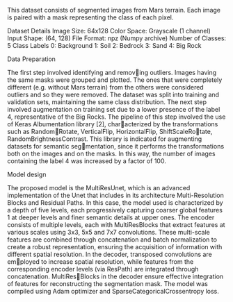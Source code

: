 This dataset consists of segmented images from Mars terrain. Each image is paired with a mask representing the class of each pixel. 

 
Dataset Details
Image Size: 64x128
Color Space: Grayscale (1 channel)
Input Shape: (64, 128)
File Format: npz (Numpy archive)
Number of Classes: 5
Class Labels
0: Background
1: Soil
2: Bedrock
3: Sand
4: Big Rock 

 Data Preparation


The first step involved identifying and removing outliers. Images having the same masks were
grouped and plotted. The ones that were completely
different (e.g. without Mars terrain) from the others
were considered outliers and so they were removed.
The dataset was split into training and validation
sets, maintaining the same class distribution. The
next step involved augmentation on training set
due to a lower presence of the label 4, representative
of the Big Rocks. The pipeline of this step involved
the use of Keras Albumentation library [2], characterized by the transformations such as RandomRotate, VerticalFlip, HorizontalFlip, ShiftScaleRotate, RandomBrightnessContrast. This library is
indicated for augmenting datasets for semantic segmentation, since it performs the transformations
both on the images and on the masks. In this way,
the number of images containing the label 4 was
increased by a factor of 100.


 Model design


The proposed model is the MultiResUnet, which
is an advanced implementation of the Unet that
includes in its architecture Multi-Resolution
Blocks and Residual Paths. In this case, the
model used is characterized by a depth of five levels,
each progressively capturing coarser global features
1
at deeper levels and finer semantic details at upper
ones.
The encoder consists of multiple levels, each with
MultiResBlocks that extract features at various
scales using 3x3, 5x5 and 7x7 convolutions.
These multi-scale features are combined through
concatenation and batch normalization to create a
robust representation, ensuring the acquisition of
information with different spatial resolution.
In the decoder, transposed convolutions are employed to increase spatial resolution, while features
from the corresponding encoder levels (via ResPath)
are integrated through concatenation. MultiResBlocks in the decoder ensure effective integration of
features for reconstructing the segmentation mask.
The model was compiled using Adam optimizer and
SparseCategoricalCrossentropy loss.
